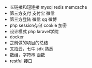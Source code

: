 - 长链接和短连接   mysql redis memcache
- 第三方支付 支付宝 微信
- 第三方登陆 微信 qq 微博
- php session存储 cookie 加密
- 设计模式 php  laravel学院
- docker
- 之前做的项目的总结
- 又拍云，七牛 sdk 熟悉
- 数组，字符串 函数
- restful 接口
